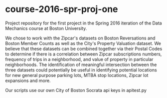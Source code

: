 # course-2016-spr-proj-one
Project repository for the first project in the Spring 2016 iteration of the Data Mechanics course at Boston University.

We chose to work with the Zipcar's datasets on Boston Reversations and Boston Member Counts as well as the City's Property Valuation dataset. We believe that these datasets can be combined together via their Postal Codes to determine if there is a correlation between Zipcar subscriptions numbers, frequency of trips in a neighborhood, and value of property in particular neighborhoods. The identification of meaningful intersection between the three datasets could potentially be useful in identifying potential locations for new general purpose parking lots, MTBA stop locations, Zipcar lot expansions and more.

Our scripts use our own City of Boston Socrata api keys in apitest.py